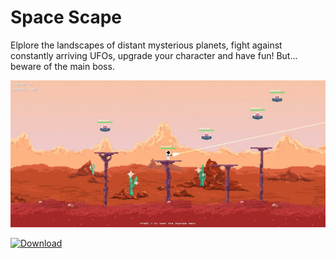 # Space Scape

Elplore the landscapes of distant mysterious planets, fight against constantly arriving UFOs, upgrade your character and have fun! But... beware of the main boss.

![Скриншот 1](https://github.com/kuragaa/Pacman_Console/blob/main/screens/Screen1.jpg)


[![Download](https://img.shields.io/badge/download-game-green.svg)](https://github.com/kuragaa/Pacman_Console/releases/download/v1.0.0/setup.py)
